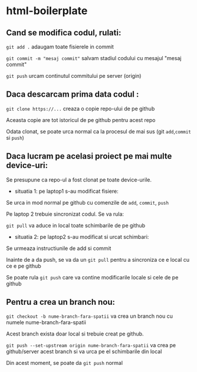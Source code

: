 # html-boilerplate

## Cand se modifica codul, rulati:

`git add .` adaugam toate fisierele in commit

`git commit -m "mesaj commit"` salvam stadiul codului cu mesajul "mesaj commit"

`git push` urcam continutul commitului pe server (origin)

## Daca descarcam prima data codul :

`git clone https://...` creaza o copie repo-ului de pe github

Aceasta copie are tot istoricul de pe github pentru acest repo

Odata clonat, se poate urca normal ca la procesul de mai sus (git `add`,`commit` si `push`)

## Daca lucram pe acelasi proiect pe mai multe device-uri:

Se presupune ca repo-ul a fost clonat pe toate device-urile.

- situatia 1: pe laptop1 s-au modificat fisiere:

Se urca in mod normal pe github cu comenzile de `add`, `commit`, `push`

Pe laptop 2 trebuie sincronizat codul. Se va rula:

`git pull` va aduce in local toate schimbarile de pe github

- situatia 2: pe laptop2 s-au modificat si urcat schimbari:

Se urmeaza instructiunile de add si commit

Inainte de a da push, se va da un `git pull` pentru a sincroniza ce e local cu ce e pe github

Se poate rula `git push` care va contine modificarile locale si cele de pe github

## Pentru a crea un branch nou:

`git checkout -b nume-branch-fara-spatii` va crea un branch nou cu numele nume-branch-fara-spatii

Acest branch exista doar local si trebuie creat pe github.

`git push --set-upstream origin nume-branch-fara-spatii` va crea pe github/server acest branch si va urca pe el schimbarile din local

Din acest moment, se poate da `git push` normal

